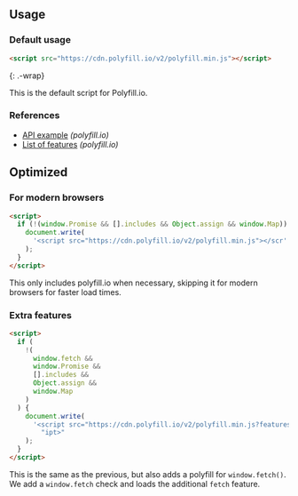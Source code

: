 ## Usage

### Default usage

```html
<script src="https://cdn.polyfill.io/v2/polyfill.min.js"></script>
```

{: .-wrap}

This is the default script for Polyfill.io.

### References

- [API example](https://polyfill.io/v2/docs/api) _(polyfill.io)_
- [List of features](https://polyfill.io/v2/docs/features) _(polyfill.io)_

## Optimized

### For modern browsers

```html
<script>
  if (!(window.Promise && [].includes && Object.assign && window.Map)) {
    document.write(
      '<script src="https://cdn.polyfill.io/v2/polyfill.min.js"></scr' + "ipt>"
    );
  }
</script>
```

This only includes polyfill.io when necessary, skipping it for modern browsers for faster load times.

### Extra features

```html
<script>
  if (
    !(
      window.fetch &&
      window.Promise &&
      [].includes &&
      Object.assign &&
      window.Map
    )
  ) {
    document.write(
      '<script src="https://cdn.polyfill.io/v2/polyfill.min.js?features=default,fetch"></scr' +
        "ipt>"
    );
  }
</script>
```

This is the same as the previous, but also adds a polyfill for `window.fetch()`. We add a `window.fetch` check and loads the additional `fetch` feature.

